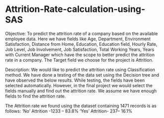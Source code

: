 # Attrition-Rate-calculation-using-SAS

Objective:
To predict the attrition rate of a company based on the available employee data. Here we have fields like Age, Department, Environment Satisfaction, Distance from Home, Education, Education field, Hourly Rate, Job Level, Job Involvement, Job Satisfaction, Total Working Years, Years with Current Manager which have the scope to better predict the attrition rate in a company.
The Target field we choose for the project is Attrition.

Description:
We would like to predict the attrition rate using Classification method. We have done a testing of the data set using the Decision tree and have observed the below results. While testing, the fields have been selected automatically. However, in the final project we would select the fields manually and find out the attrition rate. We assume we have enough fields to find the attrition rate.

The Attrition rate we found using the dataset containing 1471 records is as follows:
‘No’ Attrition -1233 – 83.8%
‘Yes’ Attrition- 237– 16.1%
